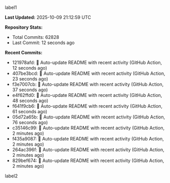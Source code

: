 
label1 
<!-- ACTIVITY_START -->
**Last Updated:** 2025-10-09 21:12:59 UTC

**Repository Stats:**
- Total Commits: 62828
- Last Commit: 12 seconds ago

**Recent Commits:**
- 121978afd: 🤖 Auto-update README with recent activity (GitHub Action, 12 seconds ago)
- 407be3bcd: 🤖 Auto-update README with recent activity (GitHub Action, 23 seconds ago)
- f3e7007cb: 🤖 Auto-update README with recent activity (GitHub Action, 37 seconds ago)
- e4f62ffd0: 🤖 Auto-update README with recent activity (GitHub Action, 48 seconds ago)
- f641f9cb6: 🤖 Auto-update README with recent activity (GitHub Action, 61 seconds ago)
- 05d72a65b: 🤖 Auto-update README with recent activity (GitHub Action, 76 seconds ago)
- c35146c99: 🤖 Auto-update README with recent activity (GitHub Action, 2 minutes ago)
- f435a9087: 🤖 Auto-update README with recent activity (GitHub Action, 2 minutes ago)
- 264ac396f: 🤖 Auto-update README with recent activity (GitHub Action, 2 minutes ago)
- 829bef674: 🤖 Auto-update README with recent activity (GitHub Action, 2 minutes ago)
<!-- ACTIVITY_END -->

label2
